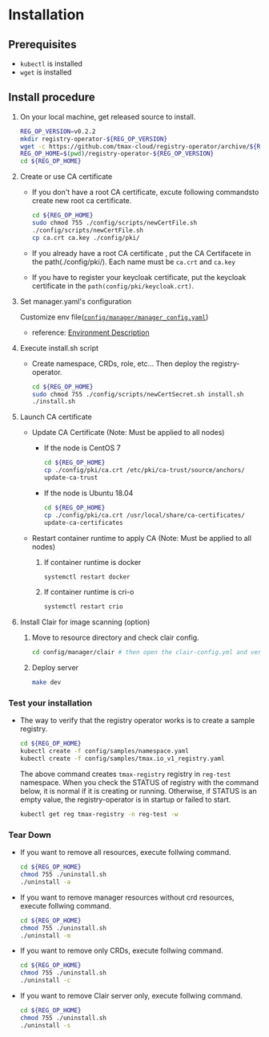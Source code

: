 # Installation

## Prerequisites

* `kubectl` is installed
* `wget` is installed

## Install procedure

1. On your local machine, get released source to install.

    ```bash
    REG_OP_VERSION=v0.2.2
    mkdir registry-operator-${REG_OP_VERSION}
    wget -c https://github.com/tmax-cloud/registry-operator/archive/${REG_OP_VERSION}.tar.gz -O - |tar -xz -C registry-operator-${REG_OP_VERSION} --strip-components=1
    REG_OP_HOME=$(pwd)/registry-operator-${REG_OP_VERSION}
    cd ${REG_OP_HOME}
    ```

1. Create or use CA certificate

    * If you don't have a root CA certificate, excute following commandsto create new root ca certificate.

        ```bash
        cd ${REG_OP_HOME}
        sudo chmod 755 ./config/scripts/newCertFile.sh
        ./config/scripts/newCertFile.sh
        cp ca.crt ca.key ./config/pki/
        ```

    * If you already have a root CA certificate , put the CA Certifacete in the path(./config/pki/). Each name must be `ca.crt` and `ca.key`

    * If you have to register your keycloak certificate, put the keycloak certificate in the `path(config/pki/keycloak.crt)`.

1. Set manager.yaml's configuration

    Customize env file([`config/manager/manager_config.yaml`](../config/manager/manager_config.yaml))
    * reference: [Environment Description](./envs.md)

1. Execute install.sh script

    * Create namespace, CRDs, role, etc... Then deploy the registry-operator.

        ```bash
        cd ${REG_OP_HOME}
        sudo chmod 755 ./config/scripts/newCertSecret.sh install.sh
        ./install.sh 
        ```

1. Launch CA certificate

    * Update CA Certificate (Note: Must be applied to all nodes)
        * If the node is CentOS 7

            ```bash
            cd ${REG_OP_HOME}
            cp ./config/pki/ca.crt /etc/pki/ca-trust/source/anchors/
            update-ca-trust
            ```

        * If the node is Ubuntu 18.04

            ```bash
            cd ${REG_OP_HOME}
            cp ./config/pki/ca.crt /usr/local/share/ca-certificates/
            update-ca-certificates
            ```

    * Restart container runtime to apply CA (Note: Must be applied to all nodes)
        1) If container runtime is docker

            ```bash
            systemctl restart docker
            ```

        1) If container runtime is cri-o

            ```bash
            systemctl restart crio
            ```

1. Install Clair for image scanning (option)
    1) Move to resource directory and check clair config.

        ```bash
        cd config/manager/clair # then open the clair-config.yml and verify settings.
        ```

    1) Deploy server

        ```bash
        make dev
        ```

### Test your installation

* The way to verify that the registry operator works is to create a sample registry.

    ```bash
    cd ${REG_OP_HOME}
    kubectl create -f config/samples/namespace.yaml
    kubectl create -f config/samples/tmax.io_v1_registry.yaml
    ```

    The above command creates `tmax-registry` registry in `reg-test` namespace.
    When you check the STATUS of registry with the command below, it is normal if it is creating or running.
    Otherwise, if STATUS is an empty value, the registry-operator is in startup or failed to start.

    ```bash
    kubectl get reg tmax-registry -n reg-test -w
    ```

### Tear Down

* If you want to remove all resources, execute follwing command.

    ```bash
    cd ${REG_OP_HOME}
    chmod 755 ./uninstall.sh
    ./uninstall -a
    ```

* If you want to remove manager resources without crd resources, execute follwing command.

    ```bash
    cd ${REG_OP_HOME}
    chmod 755 ./uninstall.sh
    ./uninstall -m
    ```

* If you want to remove only CRDs, execute follwing command.

    ```bash
    cd ${REG_OP_HOME}
    chmod 755 ./uninstall.sh
    ./uninstall -c
    ```

* If you want to remove Clair server only, execute follwing command.

    ```bash
    cd ${REG_OP_HOME}
    chmod 755 ./uninstall.sh
    ./uninstall -s
    ```
